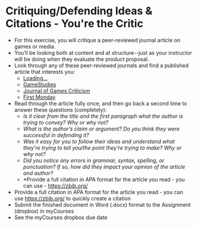 # Critiquing/Defending Ideas & Citations - You're the Critic

- For this exercise, you will critique a peer-reviewed journal article on games or media.
- You’ll be looking both at content and at structure--just as your instructor will be doing when they evaluate the product proposal.
- Look through any of these peer-reviewed journals and find a published article that interests you:
  - [Loading...](https://journals.sfu.ca/loading/index.php/loading/index)
  - [GameStudies](https://gamestudies.org/2502)
  - [Journal of Games Criticism](https://gamescriticism.org/)
  - [First Monday](https://firstmonday.org/ojs/index.php/fm/index)
- Read through the article fully once, and then go back a second time to answer these questions (completely):
  - *Is it clear from the title and the first paragraph what the author is trying to convey? Why or why not?*
  - *What is the author’s claim or argument? Do you think they were successful in defending it?*
  - *Was it easy for you to follow their ideas and understand what they’re trying to tell you/the point they’re trying to make? Why or why not?*
  - *Did you notice any errors in grammar, syntax, spelling, or punctuation? If so, how did they impact your opinion of the article and author?*
  - *Provide a full citation in APA format for the article you read - you can use - https://zbib.org/
- Provide a full citation in APA format for the article you read - you can use https://zbib.org/ to quickly create a citation
- Submit the finished document in Word (.docx) format to the Assignment (dropbox) in myCourses
- See the myCourses dropbox due date
